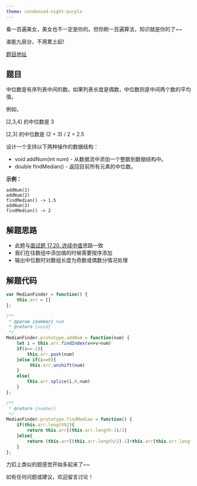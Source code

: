 ```yaml
---
theme: condensed-night-purple
---
```


看一百遍美女，美女也不一定是你的。但你刷一百遍算法，知识就是你的了~~

谁能九层台，不用累土起!

[题目地址](https://leetcode-cn.com/problems/find-median-from-data-stream/)

<!-- more -->


## 题目

中位数是有序列表中间的数。如果列表长度是偶数，中位数则是中间两个数的平均值。

例如，

[2,3,4] 的中位数是 3

[2,3] 的中位数是 (2 + 3) / 2 = 2.5

设计一个支持以下两种操作的数据结构：

-   void addNum(int num) - 从数据流中添加一个整数到数据结构中。
-   double findMedian() - 返回目前所有元素的中位数。

**示例：**

```
addNum(1)
addNum(2)
findMedian() -> 1.5
addNum(3) 
findMedian() -> 2
```

## 解题思路

- 此题与[面试题 17.20. 连续中值](https://juejin.cn/post/7050487547901771807)思路一致
- 我们在往数组中添加值的时候需要按序添加
- 输出中位数时对数组长度为奇数或偶数分情况处理

## 解题代码

```js
var MedianFinder = function() {
    this.arr = []
};

/** 
 * @param {number} num
 * @return {void}
 */
MedianFinder.prototype.addNum = function(num) {
    let i = this.arr.findIndex(v=>v>num)
    if(i==-1){
        this.arr.push(num)
    }else if(i==0){
         this.arr.unshift(num)
    }
    else{
        this.arr.splice(i,0,num)
    }
};

/**
 * @return {number}
 */
MedianFinder.prototype.findMedian = function() {
    if(this.arr.length%2){
        return this.arr[(this.arr.length-1)/2]
    }else{
        return (this.arr[(this.arr.length/2)-1]+this.arr[this.arr.length/2])/2
    }
};
```

力扣上类似的题感觉开始多起来了~~

如有任何问题或建议，欢迎留言讨论！

